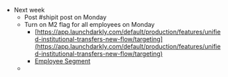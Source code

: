 - Next week
	- Post #shipit post on Monday
	- Turn on M2 flag for all employees on Monday
		- [https://app.launchdarkly.com/default/production/features/unified-institutional-transfers-new-flow/targeting](https://app.launchdarkly.com/default/production/features/unified-institutional-transfers-new-flow/targeting)
		- [Employee Segment](https://app.launchdarkly.com/default/production/segments/ws-ca-employees/targeting)
	-